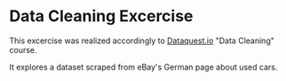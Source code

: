# Data Cleaning Excercise

This excercise was realized accordingly to [Dataquest.io](https://dataquest.io) "Data Cleaning" course.

It explores a dataset scraped from eBay's German page about used cars.
